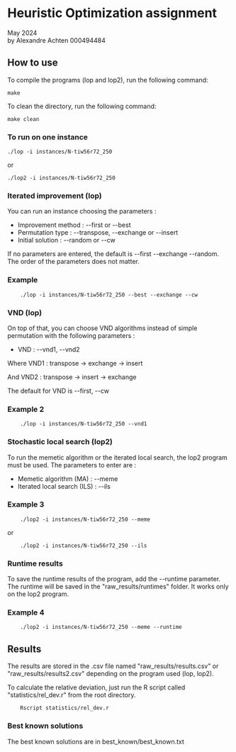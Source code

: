 # Heuristic Optimization assignment

May 2024\
by Alexandre Achten 000494484

## How to use

To compile the programs (lop and lop2), run the following command:

```shell
make
```

To clean the directory, run the following command:

```shell
make clean
```

### To run on one instance

```shell
./lop -i instances/N-tiw56r72_250
```

or

```shell
./lop2 -i instances/N-tiw56r72_250
```

### Iterated improvement (lop)

You can run an instance choosing the parameters :

- Improvement method : --first or --best
- Permutation type : --transpose, --exchange or --insert
- Initial solution : --random or --cw

If no parameters are entered, the default is --first --exchange --random.
The order of the parameters does not matter.

### Example

```shell
    ./lop -i instances/N-tiw56r72_250 --best --exchange --cw
```

### VND (lop)

On top of that, you can choose VND algorithms instead of simple permutation with the following parameters :

- VND : --vnd1, --vnd2

Where VND1 : transpose -> exchange -> insert

And VND2 : transpose -> insert -> exchange

The default for VND is --first, --cw

### Example 2

```shell
    ./lop -i instances/N-tiw56r72_250 --vnd1
```

### Stochastic local search (lop2)

To run the memetic algorithm or the iterated local search, the lop2 program must be used.
The parameters to enter are :

- Memetic algorithm (MA) : --meme
- Iterated local search (ILS) : --ils

### Example 3

```shell
    ./lop2 -i instances/N-tiw56r72_250 --meme
```

or

```shell
    ./lop2 -i instances/N-tiw56r72_250 --ils
```

### Runtime results

To save the runtime results of the program, add the --runtime parameter. The runtime will be saved in the "raw_results/runtimes" folder. It works only on the lop2 program.

### Example 4

```shell
    ./lop2 -i instances/N-tiw56r72_250 --meme --runtime
```

## Results

The results are stored in the .csv file named "raw_results/results.csv" or "raw_results/results2.csv" depending on the program used (lop, lop2).

To calculate the relative deviation, just run the R script called "statistics/rel_dev.r" from the root directory.

```shell
    Rscript statistics/rel_dev.r
```

### Best known solutions

The best known solutions are in best_known/best_known.txt
